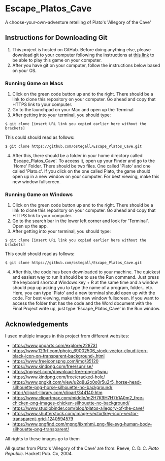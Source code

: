 # Escape_Platos_Cave
A choose-your-own-adventure retelling of Plato's 'Allegory of the Cave'

## Instructions for Downloading Git
1. This project is hosted on GitHub. Before doing anything else, please download git to your computer following the instructions at [this link](https://github.com/git-guides/install-git) to be able to play this game on your computer.
2. After you have git on your computer, follow the instructions below based on your OS.

### Running Game on Macs
1. Click on the green code button up and to the right. There should be a link to clone this repository on your computer. Go ahead and copy that HTTPS link to your computer.
2. Go to the launchpad on your Mac and open up the Terminal
3. After getting into your terminal, you should type:

```
$ git clone [insert URL link you copied earlier here without the brackets]
```

This could should read as follows:
```
$ git clone https://github.com/ostegall/Escape_Platos_Cave.git
```

4. After this, there should be a folder in your home directory called 'Escape_Platos_Cave'. To access it, open up your Finder and go to the 'Home' Folder. There should be two files. One called 'Plato' and one called 'Plato.c'. If you click on the one called Plato, the game should open up in a new window on your computer. For best viewing, make this new window fullscreen.

### Running Game on Windows
1. Click on the green code button up and to the right. There should be a link to clone this repository on your computer. Go ahead and copy that HTTPS link to your computer.
2. Go to the search bar in the lower left corner and look for 'Terminal'. Open up the app.
3. After getting into your terminal, you should type:

```
$ git clone [insert URL link you copied earlier here without the brackets]
```

This could should read as follows:
```
$ git clone https://github.com/ostegall/Escape_Platos_Cave.git
```
4. After this, the code has been downloaded to your machine. The quickest and easiest way to run it should be to use the Run command. Just press the keyboard shortcut Windows key + R at the same time and a window should pop up asking you to type the name of a program, folder...etc. Here, you can type 'Plato' and a new terminal should open up with the code. For best viewing, make this new window fullscreen. If you want to access the folder that has the code and the Word document with the Final Project write up, just type 'Escape_Platos_Cave' in the Run window.

## Acknowledgements
I used multiple images in this project from different websites:
* https://www.pngarts.com/explore/228731
* https://www.123rf.com/photo_69002506_stock-vector-cloud-icon-black-icon-on-transparent-background-.html
* https://www.freeiconspng.com/img/35120
* https://www.kindpng.com/free/sunrise/
* https://pngset.com/download-free-png-qfwpu
* https://www.kindpng.com/free/cracked-hole/
* https://www.pngkit.com/view/u2q8u2o0o0r5u2r5_horse-head-silhouette-png-horse-silhouette-no-background/
* http://clipart-library.com/clipart/344140.htm
* https://www.clipartmax.com/middle/m2H7K9H7H7b1A0m2_free-chicken-png-images-chicken-silhouette-no-background/
* https://www.studiobinder.com/blog/platos-allegory-of-the-cave/
* https://www.shutterstock.com/image-vector/key-icon-vector-transparent-grid-1240594579
* https://www.pngfind.com/mpng/iixmhmi_png-file-svg-human-body-silhouette-png-transparent/

All rights to these images go to them

All quotes from Plato's 'Allegory of the Cave' are from:
Reeve, C. D. C. _Plato Republic_. Hackett Pub. Co, 2004.
